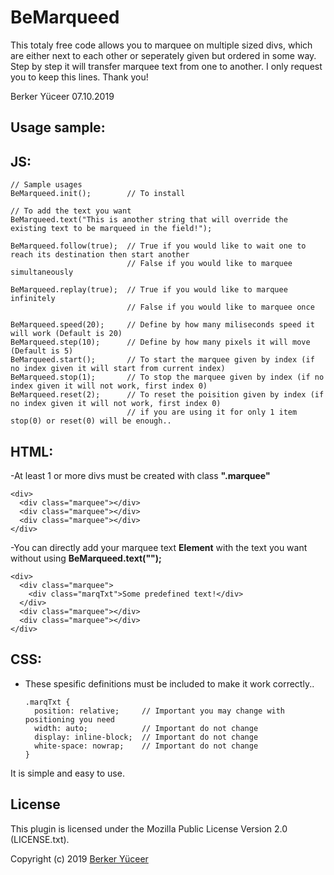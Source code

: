 # BeMarqueed

This totaly free code allows you to marquee on multiple sized divs,
which are either next to each other or seperately given but
ordered in some way. Step by step it will transfer marquee
text from one to another. I only request you to keep this
lines. Thank you!

Berker Yüceer 07.10.2019

Usage sample: 
-

JS:
-

    // Sample usages
    BeMarqueed.init();        // To install

    // To add the text you want
    BeMarqueed.text("This is another string that will override the existing text to be marqueed in the field!");

    BeMarqueed.follow(true);  // True if you would like to wait one to reach its destination then start another 
                              // False if you would like to marquee simultaneously

    BeMarqueed.replay(true);  // True if you would like to marquee infinitely
                              // False if you would like to marquee once

    BeMarqueed.speed(20);     // Define by how many miliseconds speed it will work (Default is 20)
    BeMarqueed.step(10);      // Define by how many pixels it will move (Default is 5)
    BeMarqueed.start();       // To start the marquee given by index (if no index given it will start from current index)
    BeMarqueed.stop(1);       // To stop the marquee given by index (if no index given it will not work, first index 0)
    BeMarqueed.reset(2);      // To reset the poisition given by index (if no index given it will not work, first index 0)
                              // if you are using it for only 1 item stop(0) or reset(0) will be enough..

HTML: 
-
-At least 1 or more divs must be created with class **".marquee"**

    <div>
      <div class="marquee"></div> 
      <div class="marquee"></div>
      <div class="marquee"></div>
    </div>

-You can directly add your marquee text **Element** with the text you want without using **BeMarqueed.text("");**

    <div>
      <div class="marquee">
        <div class="marqTxt">Some predefined text!</div>
      </div>
      <div class="marquee"></div>
      <div class="marquee"></div>
    </div>

CSS: 
-
- These spesific definitions must be included to make it work correctly..

      .marqTxt {
        position: relative;     // Important you may change with positioning you need
        width: auto;            // Important do not change
        display: inline-block;  // Important do not change
        white-space: nowrap;    // Important do not change
      }

It is simple and easy to use.

## License

This plugin is licensed under the Mozilla Public License Version 2.0 (LICENSE.txt).

Copyright (c) 2019 [Berker Yüceer](https://stackoverflow.com/users/861019/berker-y%c3%bcceer)

